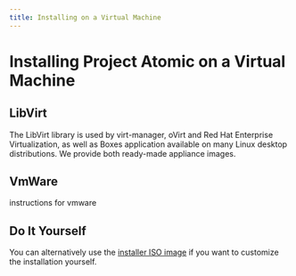```yaml
---
title: Installing on a Virtual Machine
---
```

# Installing Project Atomic on a Virtual Machine

## <a name="libvirt"></a>LibVirt

The LibVirt library is used by virt-manager, oVirt and Red Hat
Enterprise Virtualization, as well as Boxes application available
on many Linux desktop distributions. We provide both ready-made appliance images.

## <a name="vmware"></a>VmWare

instructions for vmware

## Do It Yourself

You can alternatively use the [installer ISO image](#installer-iso) if
you want to customize the installation yourself.

